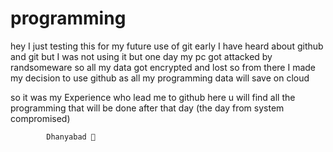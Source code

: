 # programming
hey I just testing this for my future use of git 
early I have heard about github and git but I was not using it 
but one day my pc got attacked by randsomeware so all my data got encrypted and lost
so from there I made my decision to use github as all my programming data will save on cloud 

so it was my Experience who lead me to github here u will find all the programming that will be done after that day (the day from system compromised) 

            Dhanyabad 🙏
